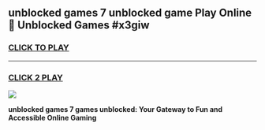 
## unblocked games 7 unblocked game Play Online 👋 Unblocked Games #x3giw
<h3>
<a href="https://premium.freeplayer.one?title=unblocked_games_7&ref=21F">CLICK TO PLAY</a></h3>
<hr>

<h3>
<a href="https://premium.freeplayer.one?title=unblocked_games_7&ref=21F">CLICK 2 PLAY</a>
  
</h3>

<a href="https://premium.freeplayer.one?title=unblocked_games_7&ref=21F/"><img src="https://clearcache.store/games.png"></a>


**unblocked games 7 games unblocked: Your Gateway to Fun and Accessible Online Gaming**
